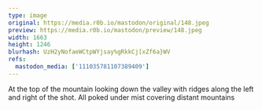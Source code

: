 ```yaml
---
type: image
original: https://media.r0b.io/mastodon/original/148.jpeg
preview: https://media.r0b.io/mastodon/preview/148.jpeg
width: 1663
height: 1246
blurhash: UzH2yNofaeWCtpWYjsay%gRkkCj[xZf6a}WV
refs:
  mastodon_media: ['111035781107389409']
---
```


At the top of the mountain looking down the valley with ridges along the left and right of the shot. All poked under mist covering distant mountains
